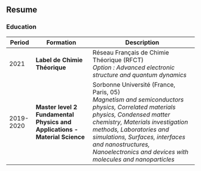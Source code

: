 ## Resume

### Education
| Period | Formation |Description|
|---|---|---|
| 2021 | **Label de Chimie Théorique** | Réseau Français de Chimie Théorique (RFCT) <br> *Option : Advanced electronic structure and quantum dynamics* |
| 2019-2020 | **Master level 2 Fundamental Physics and Applications - Material Science** | Sorbonne Université (France, Paris, 05)<br>*Magnetism and semiconductors physics, Correlated materials physics, Condensed matter chemistry, Materials investigation methods, Laboratories and simulations, Surfaces, interfaces and nanostructures, Nanoelectronics and devices with molecules and nanoparticles* |
